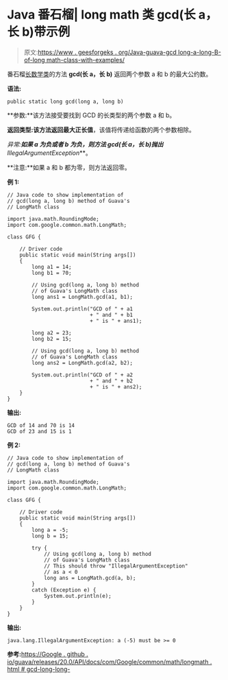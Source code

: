 # Java 番石榴| long math 类 gcd(长 a，长 b)带示例

> 原文:[https://www . geesforgeks . org/Java-guava-gcd long-a-long-B- of-long math-class-with-examples/](https://www.geeksforgeeks.org/java-guava-gcdlong-a-long-b-of-longmath-class-with-examples/)

番石榴[长数学类](https://www.geeksforgeeks.org/longmath-class-guava-java/)的方法 **gcd(长 a，长 b)** 返回两个参数 a 和 b 的最大公约数。

**语法:**

```
public static long gcd(long a, long b)

```

**参数:**该方法接受要找到 GCD 的长类型的两个参数 a 和 b。

**返回类型:**该方法返回最大正**长值**，该值将传递给函数的两个参数相除。

**异常:**如果 a 为负或者 b 为负，则方法 gcd(长 a，长 b)抛出***IllegalArgumentException***。

**注意:**如果 a 和 b 都为零，则方法返回零。

**例 1:**

```
// Java code to show implementation of
// gcd(long a, long b) method of Guava's
// LongMath class

import java.math.RoundingMode;
import com.google.common.math.LongMath;

class GFG {

    // Driver code
    public static void main(String args[])
    {
        long a1 = 14;
        long b1 = 70;

        // Using gcd(long a, long b) method
        // of Guava's LongMath class
        long ans1 = LongMath.gcd(a1, b1);

        System.out.println("GCD of " + a1
                           + " and " + b1
                           + " is " + ans1);

        long a2 = 23;
        long b2 = 15;

        // Using gcd(long a, long b) method
        // of Guava's LongMath class
        long ans2 = LongMath.gcd(a2, b2);

        System.out.println("GCD of " + a2
                           + " and " + b2
                           + " is " + ans2);
    }
}
```

**输出:**

```
GCD of 14 and 70 is 14
GCD of 23 and 15 is 1

```

**例 2:**

```
// Java code to show implementation of
// gcd(long a, long b) method of Guava's
// LongMath class

import java.math.RoundingMode;
import com.google.common.math.LongMath;

class GFG {

    // Driver code
    public static void main(String args[])
    {
        long a = -5;
        long b = 15;

        try {
            // Using gcd(long a, long b) method
            // of Guava's LongMath class
            // This should throw "IllegalArgumentException"
            // as a < 0
            long ans = LongMath.gcd(a, b);
        }
        catch (Exception e) {
            System.out.println(e);
        }
    }
}
```

**输出:**

```
java.lang.IllegalArgumentException: a (-5) must be >= 0

```

**参考:**[https://Google . github . io/guava/releases/20.0/API/docs/com/Google/common/math/longmath . html # gcd-long-long-](https://google.github.io/guava/releases/20.0/api/docs/com/google/common/math/LongMath.html#gcd-long-long-)